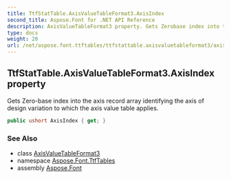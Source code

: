 ```yaml
---
title: TtfStatTable.AxisValueTableFormat3.AxisIndex
second_title: Aspose.Font for .NET API Reference
description: AxisValueTableFormat3 property. Gets Zerobase index into the axis record array identifying the axis of design variation to which the axis value table applies
type: docs
weight: 20
url: /net/aspose.font.ttftables/ttfstattable.axisvaluetableformat3/axisindex/
---
```

## TtfStatTable.AxisValueTableFormat3.AxisIndex property

Gets Zero-base index into the axis record array identifying the axis of design variation to which the axis value table applies.

```csharp
public ushort AxisIndex { get; }
```

### See Also

* class [AxisValueTableFormat3](../)
* namespace [Aspose.Font.TtfTables](../../ttfstattable.axisvaluetableformat3/)
* assembly [Aspose.Font](../../../)


